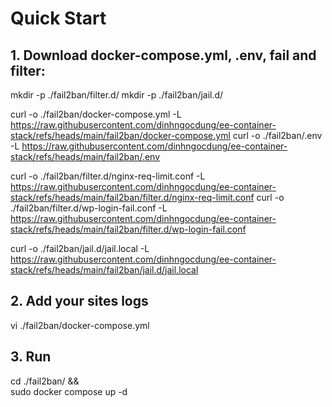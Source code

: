 # Quick Start 
## 1. Download docker-compose.yml, .env, fail and filter:

mkdir -p ./fail2ban/filter.d/
mkdir -p ./fail2ban/jail.d/

curl -o ./fail2ban/docker-compose.yml -L https://raw.githubusercontent.com/dinhngocdung/ee-container-stack/refs/heads/main/fail2ban/docker-compose.yml
curl -o ./fail2ban/.env -L https://raw.githubusercontent.com/dinhngocdung/ee-container-stack/refs/heads/main/fail2ban/.env

curl -o ./fail2ban/filter.d/nginx-req-limit.conf -L https://raw.githubusercontent.com/dinhngocdung/ee-container-stack/refs/heads/main/fail2ban/filter.d/nginx-req-limit.conf
curl -o ./fail2ban/filter.d/wp-login-fail.conf -L https://raw.githubusercontent.com/dinhngocdung/ee-container-stack/refs/heads/main/fail2ban/filter.d/wp-login-fail.conf

curl -o ./fail2ban/jail.d/jail.local -L https://raw.githubusercontent.com/dinhngocdung/ee-container-stack/refs/heads/main/fail2ban/jail.d/jail.local

## 2. Add your sites logs
vi ./fail2ban/docker-compose.yml

## 3. Run
cd ./fail2ban/ && \
sudo docker compose up -d

